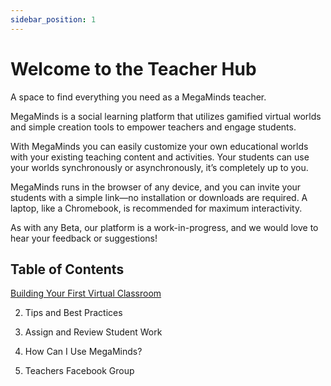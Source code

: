 ```yaml
---
sidebar_position: 1
---
```


# Welcome to the Teacher Hub

A space to find everything you need as a MegaMinds teacher.

MegaMinds is a social learning platform that utilizes gamified virtual worlds and simple creation tools to empower teachers and engage students. 

With MegaMinds you can easily customize your own educational worlds with your existing teaching content and activities.  Your students can use your worlds synchronously or asynchronously, it’s completely up to you. 

MegaMinds runs in the browser of any device, and you can invite your students with a simple link—no installation or downloads are required.  A laptop, like a Chromebook, is recommended for maximum interactivity.

As with any Beta, our platform is a work-in-progress, and we would love to hear your feedback or suggestions!


## Table of Contents


[Building Your First Virtual Classroom](dashboard/first-classroom)

2. Tips and Best Practices

3. Assign and Review Student Work


4. How Can I Use MegaMinds?


5. Teachers Facebook Group



